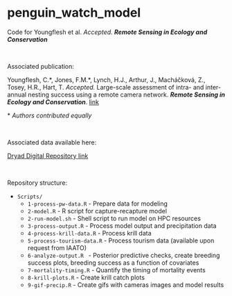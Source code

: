 # penguin_watch_model

Code for Youngflesh et al. *Accepted.* __*Remote Sensing in Ecology and Conservation*__

&nbsp;

Associated publication:

Youngflesh, C.\*, Jones, F.M.\*, Lynch, H.J., Arthur, J., Macháčková, Z., Tosey, H.R., Hart, T. *Accepted.* Large-scale assessment of intra- and inter-annual nesting success using a remote camera network. __*Remote Sensing in Ecology and Conservation*__. [link](URL_HERE)

\* _Authors contributed equally_

&nbsp;

Associated data available here:

[Dryad Digital Repository link](https://doi.org/10.5068/D1MX0Z)

&nbsp;

Repository structure:

* `Scripts/`
  * `1-process-pw-data.R` - Prepare data for modeling
  * `2-model.R` - R script for capture-recapture model
  * `2-run-model.sh` - Shell script to run model on HPC resources
  * `3-process-output.R` - Process model output and precipitation data
  * `4-process-krill-data.R` - Process krill data
  * `5-process-tourism-data.R` - Process tourism data (available upon request from IAATO)
  * `6-analyze-output.R ` - Posterior predictive checks, create breeding success plots, breeding success as a function of covariates
  * `7-mortality-timing.R` - Quantify the timing of mortality events
  * `8-krill-plots.R` - Create krill catch plots
  * `9-gif-precip.R` - Create gifs with cameras images and model results
